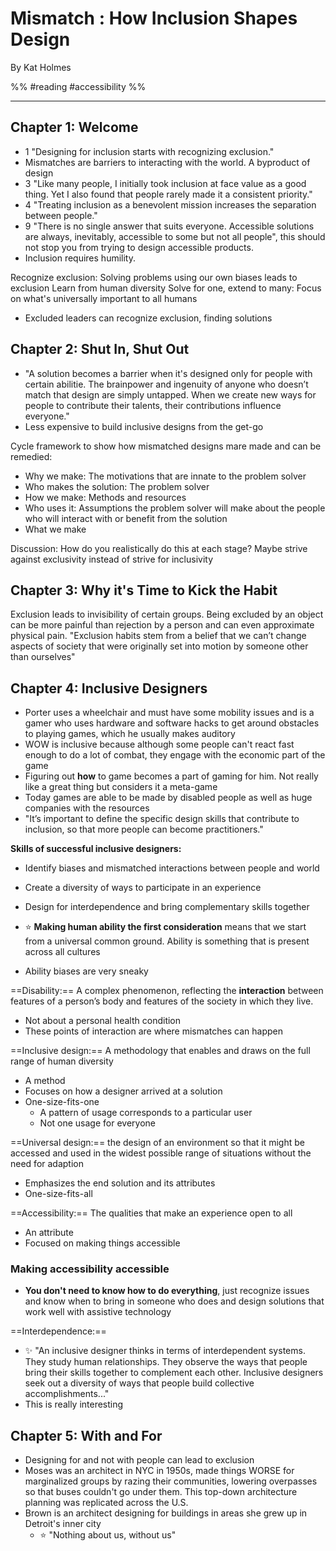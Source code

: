# Mismatch : How Inclusion Shapes Design
By Kat Holmes

%%
#reading 
#accessibility
%%

---

## Chapter 1: Welcome

- 1 "Designing for inclusion starts with recognizing exclusion."
- Mismatches are barriers to interacting with the world. A byproduct of design
- 3 "Like many people, I initially took inclusion at face value as a good thing. Yet I also found that people rarely made it a consistent priority."
- 4 "Treating inclusion as a benevolent mission increases the separation between people."
- 9 "There is no single answer that suits everyone. Accessible solutions are always, inevitably, accessible to some but not all people", this should not stop you from trying to design accessible products.
- Inclusion requires humility.

Recognize exclusion: Solving problems using our own biases leads to exclusion
Learn from human diversity
Solve for one, extend to many: Focus on what's universally important to all humans

- Excluded leaders can recognize exclusion, finding solutions

## Chapter 2: Shut In, Shut Out

- "A solution becomes a barrier when it's designed only for people with certain abilitie. The brainpower and ingenuity of anyone who doesn’t match that design are simply   untapped. When we create new ways for people to contribute their talents, their contributions influence everyone."
- Less expensive to build inclusive designs from the get-go

Cycle framework to show how mismatched designs mare made and can be remedied:

- Why we make: The motivations that are innate to the problem solver
- Who makes the solution: The problem solver
- How we make: Methods and resources
- Who uses it: Assumptions the problem solver will make about the people who will interact with or benefit from the solution
- What we make

Discussion:
How do you realistically do this at each stage?
Maybe strive against exclusivity instead of strive for inclusivity 

## Chapter 3: Why it's Time to Kick the Habit

Exclusion leads to invisibility of certain groups. 
Being excluded by an object can be more painful than rejection by a person and can even approximate physical pain.
"Exclusion habits stem from a belief that we can’t change aspects of society that were originally set into motion by someone other than ourselves"

## Chapter 4: Inclusive Designers

- Porter uses a wheelchair and must have some mobility issues and is a gamer who uses hardware and software hacks to get around obstacles to playing games, which he usually makes auditory
- WOW is inclusive because although some people can't react fast enough to do a lot of combat, they engage with the economic part of the game
- Figuring out **how** to game becomes a part of gaming for him. Not really like a great thing but considers it a meta-game
- Today games are able to be made by disabled people as well as huge companies with the resources
- "It’s important to define the specific design skills that contribute to inclusion, so that more people can become practitioners."

**Skills of successful inclusive designers:** 
- Identify biases and mismatched interactions between people and world
- Create a diversity of ways to participate in an experience
- Design for interdependence and bring complementary skills together 

- ⭐ **Making human ability the first consideration** means that we start from a universal common ground. Ability is something that is present across all cultures
- Ability biases are very sneaky

==Disability:== A complex phenomenon, reflecting the **interaction** between features of a person’s body and features of the society in which they live.
- Not about a personal health condition
- These points of interaction are where mismatches can happen

==Inclusive design:== A methodology that enables and draws on the full range of human diversity
- A method
- Focuses on how a designer arrived at a solution
- One-size-fits-one
	- A pattern of usage corresponds to a particular user
	- Not one usage for everyone

==Universal design:== the design of an environment so that it might be accessed and used in the widest possible range of situations without the need for adaption
- Emphasizes the end solution and its attributes
- One-size-fits-all

==Accessibility:== The qualities that make an experience open to all
- An attribute
- Focused on making things accessible

### Making accessibility accessible

- **You don't need to know how to do everything**, just recognize issues and know when to bring in someone who does and design solutions that work well with assistive technology

==Interdependence:==
- ✨ "An inclusive designer thinks in terms of interdependent systems. They study human relationships. They observe the ways that people bring their skills together to complement each other. Inclusive designers seek out a diversity of ways that people build collective accomplishments..."
- This is really interesting

## Chapter 5: With and For
- Designing for and not with people can lead to exclusion
- Moses was an architect in NYC in 1950s, made things WORSE for marginalized groups by razing their communities, lowering overpasses so that buses couldn't go under them. This top-down architecture planning was replicated across the U.S.
- Brown is an architect designing for buildings in areas she grew up in Detroit's inner city
	- ⭐ "Nothing about us, without us"